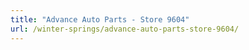 ```yaml
---
title: "Advance Auto Parts - Store 9604"
url: /winter-springs/advance-auto-parts-store-9604/
---
```

